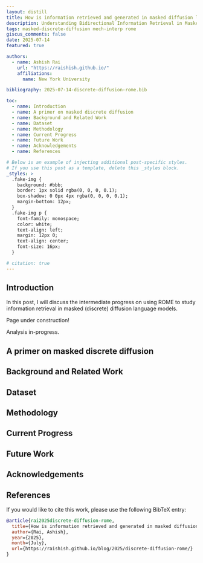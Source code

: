 ```yaml
---
layout: distill
title: How is information retrieved and generated in masked diffusion language models?
description: Understanding Bidirectional Information Retrieval in Masked Diffusion Language Models with ROME
tags: masked-discrete-diffusion mech-interp rome
giscus_comments: false
date: 2025-07-14
featured: true

authors:
  - name: Ashish Rai
    url: "https://raishish.github.io/"
    affiliations:
      name: New York University

bibliography: 2025-07-14-discrete-diffusion-rome.bib

toc:
  - name: Introduction
  - name: A primer on masked discrete diffusion
  - name: Background and Related Work
  - name: Dataset
  - name: Methodology
  - name: Current Progress
  - name: Future Work
  - name: Acknowledgements
  - name: References

# Below is an example of injecting additional post-specific styles.
# If you use this post as a template, delete this _styles block.
_styles: >
  .fake-img {
    background: #bbb;
    border: 1px solid rgba(0, 0, 0, 0.1);
    box-shadow: 0 0px 4px rgba(0, 0, 0, 0.1);
    margin-bottom: 12px;
  }
  .fake-img p {
    font-family: monospace;
    color: white;
    text-align: left;
    margin: 12px 0;
    text-align: center;
    font-size: 16px;
  }

# citation: true
---
```



## Introduction

In this post, I will discuss the intermediate progress on using ROME to study information retrieval in masked (discrete) diffusion language models.

Page under construction!

Analysis in-progress.


## A primer on masked discrete diffusion


## Background and Related Work


## Dataset


## Methodology


## Current Progress


## Future Work


## Acknowledgements


## References

<!-- ## Citation -->

If you would like to cite this work, please use the following BibTeX entry:

```bibtex
@article{rai2025discrete-diffusion-rome,
  title={How is information retrieved and generated in masked diffusion language models?},
  author={Rai, Ashish},
  year={2025},
  month={July},
  url={https://raishish.github.io/blog/2025/discrete-diffusion-rome/}
}
```
